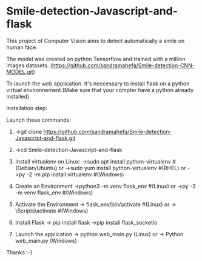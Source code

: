 # Smile-detection-Javascript-and-flask
This project of Computer Vision aims to detect automatically a smile on human face.

The model was created on python Tensorflow and trained with a million images datasets.  (https://github.com/sandramahefa/Smile-detection-CNN-MODEL.git)

To launch the web application. It's neccessary to install flask on a python virtual environnement.(Make sure that your compter have a python already installed)

Installation step:

Launch these commands:
1) ->git clone https://github.com/sandramahefa/Smile-detection-Javascript-and-flask.git
2) ->cd Smile-detection-Javascript-and-flask

3) Install virtualenv on Linux:
  ->sudo apt install python-virtualenv #(Debian/Ubuntu)
  or
  ->sudo yum install python-virtualenv #(RHEL)
  or 
  ->py -2 -m pip install virtualenv #(Windows)
  
4) Create an Environment
  ->python3 -m venv flask_env #(Linux)
  or
  ->py -3 -m venv flask_env #(Windows)
  
5) Activate the Environment
  -> flask_env/bin/activate #(Linux)
  or
  -> \Scripts\activate #(Windows)
  
6) Install Flask
 -> pip install flask
 ->pip install flask_socketio
 
7) Launch the application
 -> python web_main.py (Linux)
 or
 -> Python web_main.py (Windows)
 
 
 Thanks :-)
